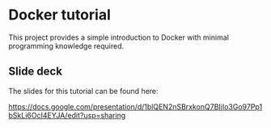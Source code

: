 Docker tutorial
===============

This project provides a simple introduction to Docker with minimal programming
knowledge required.

Slide deck
----------

The slides for this tutorial can be found here:

https://docs.google.com/presentation/d/1blQEN2nSBrxkonQ7BIjIo3Go97Pp1bSkLi6OcI4EYJA/edit?usp=sharing
